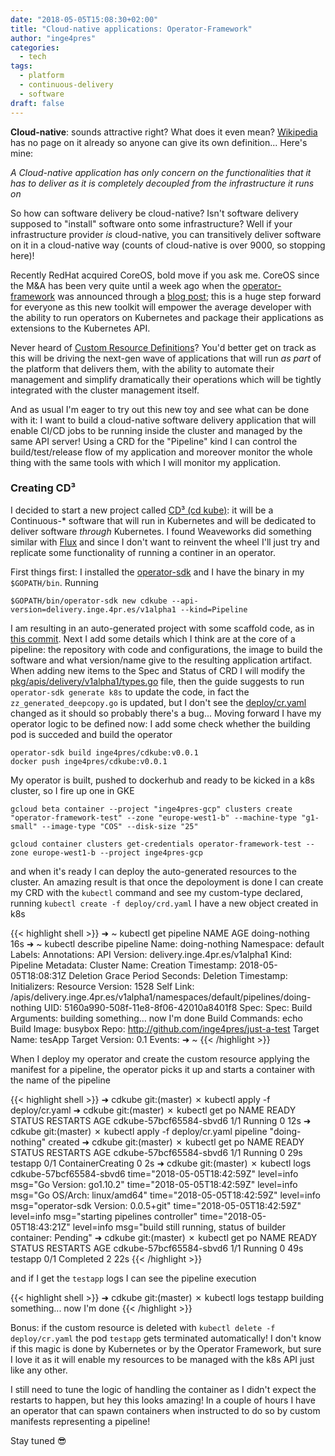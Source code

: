 ```yaml
---
date: "2018-05-05T15:08:30+02:00"
title: "Cloud-native applications: Operator-Framework"
author: "inge4pres"
categories:
  - tech
tags:
  - platform
  - continuous-delivery
  - software
draft: false
---
```


__Cloud-native__: sounds attractive right? What does it even mean? [Wikipedia](https://en.wikipedia.org/wiki/Cloud-native) has no page on it already so anyone can give its own definition... Here's mine:

_A Cloud-native application has only concern on the functionalities that it has to deliver as it is completely decoupled from the infrastructure it runs on_

So how can software delivery be cloud-native? Isn't software delivery supposed to "install" software onto some infrastructure? Well if your infrastructure provider _is_ cloud-native, you can transitively deliver software on it in a cloud-native way (counts of cloud-native is over 9000, so stopping here)!

Recently RedHat acquired CoreOS, bold move if you ask me. CoreOS since the M&A has been very quite until a week ago when the [operator-framework](https://github.com/operator-framework) was announced through a [blog post](https://coreos.com/blog/introducing-operator-framework); this is a huge step forward for everyone as this new toolkit will empower the average developer with the ability to run operators on Kubernetes and package their applications as extensions to the Kubernetes API. 

Never heard of [Custom Resource Definitions](https://kubernetes.io/docs/concepts/api-extension/custom-resources/#customresourcedefinitions)? You'd better get on track as this will be driving the next-gen wave of applications that will run _as part_ of the platform that delivers them, with the ability to automate their management and simplify dramatically their operations which will be tightly integrated with the cluster management itself.

And as usual I'm eager to try out this new toy and see what can be done with it: I want to build a cloud-native software delivery application that will enable CI/CD jobs to be running inside the cluster and managed by the same API server! Using a CRD for the "Pipeline" kind I can control the build/test/release flow of my application and moreover monitor the whole thing with the same tools with which I will monitor my application.

### Creating CD³

I decided to start a new project called [CD³ (cd kube)](https://github.com/inge4pres/cdkube): it will be a Continuous-* software that will run in Kubernetes and will be dedicated to deliver software _through_ Kubernetes. I found Weaveworks did something similar with [Flux](https://github.com/weaveworks/flux/) and since I don't want to reinvent the wheel I'll just try and replicate some functionality of running a continer in an operator.

First things first: I installed the [operator-sdk](https://github.com/operator-framework/operator-sdk) and I have the binary in my `$GOPATH/bin`.
Running

```
$GOPATH/bin/operator-sdk new cdkube --api-version=delivery.inge.4pr.es/v1alpha1 --kind=Pipeline
```

I am resulting in an auto-generated project with some scaffold code, as in [this commit](https://github.com/inge4pres/cdkube/commit/bd7a1cf8790cf02169057f759e40272993673181).
Next I add some details which I think are at the core of a pipeline: the repository with code and configurations, the image to build the software and what version/name give to the resulting application artifact. When adding new items to the Spec and Status of CRD I will modify the [pkg/apis/delivery/v1alpha1/types.go](https://github.com/inge4pres/cdkube/blob/master/pkg/apis/delivery/v1alpha1/types.go) file, then the guide suggests to run `operator-sdk generate k8s` to update the code, in fact the `zz_generated_deepcopy.go` is updated, but I don't see the [deploy/cr.yaml](https://github.com/inge4pres/cdkube/commit/5a17429d206475bcef85077d1f9aeb6fdda50357#diff-5cd8fbaa4e3fbb473c3e57c6fabca2f9) changed as it should so probably there's a bug... Moving forward I have my operator logic to be defined now: I add some check whether the building pod is succeded and build the operator

```
operator-sdk build inge4pres/cdkube:v0.0.1
docker push inge4pres/cdkube:v0.0.1
```

My operator is built, pushed to dockerhub and ready to be kicked in a k8s cluster, so I fire up one in GKE

```
gcloud beta container --project "inge4pres-gcp" clusters create "operator-framework-test" --zone "europe-west1-b" --machine-type "g1-small" --image-type "COS" --disk-size "25"

gcloud container clusters get-credentials operator-framework-test --zone europe-west1-b --project inge4pres-gcp
```

and when it's ready I can deploy the auto-generated resources to the cluster. 
An amazing result is that once the depoloyment is done I can create my CRD with the `kubectl` command and see my custom-type declared, running `kubectl create -f deploy/crd.yaml` I have a new object created in k8s

{{< highlight shell >}}
➜  ~ kubectl get pipeline
NAME            AGE
doing-nothing   16s
➜  ~ kubectl describe pipeline
Name:         doing-nothing
Namespace:    default
Labels:       <none>
Annotations:  <none>
API Version:  delivery.inge.4pr.es/v1alpha1
Kind:         Pipeline
Metadata:
  Cluster Name:
  Creation Timestamp:             2018-05-05T18:08:31Z
  Deletion Grace Period Seconds:  <nil>
  Deletion Timestamp:             <nil>
  Initializers:                   <nil>
  Resource Version:               1528
  Self Link:                      /apis/delivery.inge.4pr.es/v1alpha1/namespaces/default/pipelines/doing-nothing
  UID:                            5160a990-508f-11e8-8f06-42010a8401f8
Spec:
Spec:
  Build Arguments:
    building something...
    now I'm done
  Build Commands:
    echo
  Build Image:     busybox
  Repo:            http://github.com/inge4pres/just-a-test
  Target Name:     tesApp
  Target Version:  0.1
Events:            <none>
➜  ~
{{< /highlight >}}

When I deploy my operator and create the custom resource applying the manifest for a pipeline, the operator picks it up and starts a container with the name of the pipeline

{{< highlight shell >}}
➜  cdkube git:(master) ✗ kubectl apply -f deploy/cr.yaml
➜  cdkube git:(master) ✗ kubectl get po
NAME                      READY     STATUS    RESTARTS   AGE
cdkube-57bcf65584-sbvd6   1/1       Running   0          12s
➜  cdkube git:(master) ✗ kubectl apply -f deploy/cr.yaml
pipeline "doing-nothing" created
➜  cdkube git:(master) ✗ kubectl get po
NAME                      READY     STATUS              RESTARTS   AGE
cdkube-57bcf65584-sbvd6   1/1       Running             0          29s
testapp                   0/1       ContainerCreating   0          2s
➜  cdkube git:(master) ✗ kubectl logs cdkube-57bcf65584-sbvd6
time="2018-05-05T18:42:59Z" level=info msg="Go Version: go1.10.2"
time="2018-05-05T18:42:59Z" level=info msg="Go OS/Arch: linux/amd64"
time="2018-05-05T18:42:59Z" level=info msg="operator-sdk Version: 0.0.5+git"
time="2018-05-05T18:42:59Z" level=info msg="starting pipelines controller"
time="2018-05-05T18:43:21Z" level=info msg="build still running, status of builder container: Pending"
➜  cdkube git:(master) ✗ kubectl get po
NAME                      READY     STATUS      RESTARTS   AGE
cdkube-57bcf65584-sbvd6   1/1       Running     0          49s
testapp                   0/1       Completed   2          22s
{{< /highlight >}}

and if I get the `testapp` logs I can see the pipeline execution

{{< highlight shell >}}
➜  cdkube git:(master) ✗ kubectl logs testapp
building something... now I'm done
{{< /highlight >}}

Bonus: if the custom resource is deleted with `kubectl delete -f deploy/cr.yaml` the pod `testapp` gets terminated automatically! I don't know if this magic is done by Kubernetes or by the Operator Framework, but sure I love it as it will enable my resources to be managed with the k8s API just like any other.

I still need to tune the logic of handling the container as I didn't expect the restarts to happen, but hey this looks amazing! In a couple of hours I have an operator that can spawn containers when instructed to do so by custom manifests representing a pipeline!

Stay tuned 😎
